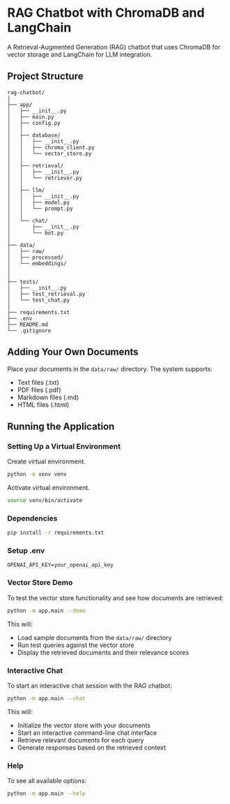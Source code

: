 # RAG Chatbot with ChromaDB and LangChain

A Retrieval-Augmented Generation (RAG) chatbot that uses ChromaDB for vector storage and LangChain for LLM integration.

## Project Structure
```
rag-chatbot/
│
├── app/                      
│   ├── __init__.py
│   ├── main.py              
│   ├── config.py             
│   │
│   ├── database/            
│   │   ├── __init__.py
│   │   ├── chroma_client.py
│   │   └── vector_store.py 
│   │
│   ├── retrieval/    
│   │   ├── __init__.py
│   │   └── retriever.py   
│   │
│   ├── llm/     
│   │   ├── __init__.py
│   │   ├── model.py     
│   │   └── prompt.py    
│   │
│   └── chat/         
│       ├── __init__.py
│       └── bot.py      
│
├── data/             
│   ├── raw/        
│   ├── processed/      
│   └── embeddings/        
│
│
├── tests/           
│   ├── __init__.py
│   ├── test_retrieval.py
│   └── test_chat.py       
│
├── requirements.txt         
├── .env
├── README.md        
└── .gitignore     
```

## Adding Your Own Documents

Place your documents in the `data/raw/` directory. The system supports:
- Text files (.txt)
- PDF files (.pdf)
- Markdown files (.md)
- HTML files (.html)

## Running the Application

### Setting Up a Virtual Environment

Create virtual environment.

```bash
python -m venv venv
```

Activate virtual environment.

```bash
source venv/bin/activate
```

### Dependencies

```bash
pip install -r requirements.txt
```

### Setup .env

```
OPENAI_API_KEY=your_openai_api_key
```

### Vector Store Demo

To test the vector store functionality and see how documents are retrieved:

```bash
python -m app.main --demo
```

This will:
- Load sample documents from the `data/raw/` directory
- Run test queries against the vector store
- Display the retrieved documents and their relevance scores

### Interactive Chat

To start an interactive chat session with the RAG chatbot:

```bash
python -m app.main --chat
```

This will:
- Initialize the vector store with your documents
- Start an interactive command-line chat interface
- Retrieve relevant documents for each query
- Generate responses based on the retrieved context

### Help

To see all available options:

```bash
python -m app.main --help
```